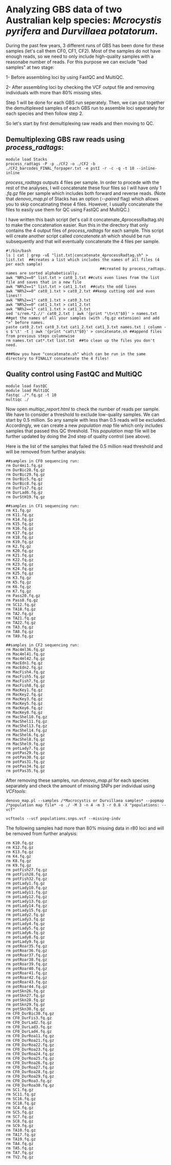 # Analyzing GBS data of two Australian kelp species: *Mcrocystis pyrifera* and *Durvillaea potatorum*.

During the past few years, 3 different runs of GBS has been done for these samples (let's call them CF0, CF1, CF2).
Most of the samples do not have enough reads, so we need to only include high-quality samples with a reasonabe number of reads. For this purpose we can exclude "bad samples" at two stage:

1- Before assembling loci by using FastQC and MultiQC.

2- After assembling loci by checking the VCF output file and removing individuals with more than 80% missing sites.

Step 1 will be done for each GBS run seperately. Then, we can put together the demultiplexed samples of each GBS run to assemble loci seperately for each species and then follow step 2.

So let's start by first demultiplexing raw reads and then moving to QC.

## Demultiplexing GBS raw reads using *process_radtags*:

```
module load Stacks
process_radtags -P -p ./CF2 -o ./CF2 -b ./CF2_barcodes_FINAL_forpaper.txt -e pstI -r -c -q -t 10 --inline-inline
```

*process_radtags* outputs 4 files per sample. In order to procede with the rest of the analyses, I will concatenate these four files so I will have only 1 *.fq.gz* file per sample which includes both forward and reverse reads. (Note that *denovo_map.pl* of Stacks has an option (*--paired* flag) which allows you to skip concatinating these 4 files. However, I usually concatenate the files to easily use them for QC using FastQC and MultiQC.)

I have written this bash script (let's call it concatenate_4processRadtag.sh) to make the concatenation easier. Run this in the directory that only contains the 4 output files of *process_radtags* for each sample. This script will create another script called *concatenate.sh* which should be run subsequently and that will eventually concatenate the 4 files per sample.


```
#!/bin/bash
ls | cat | grep -vE "list.txt|concatenate_4processRadtag.sh" > list.txt  ##creates a list which includes the names of all files (4 per each sample)
								         ##created by process_radtags. names are sorted alphabetically.
awk "NR%2==0" list.txt > cat0_1.txt ##cuts even lines from the list file and saves that in a new file
awk "NR%2==1" list.txt > cat1_1.txt  ##cuts the odd lines
awk "NR%2==0" cat0_1.txt > cat0_2.txt ##keep cutting odd and even lines!!
awk "NR%2==1" cat0_1.txt > cat0_3.txt
awk "NR%2==0" cat1_1.txt > cat1_2.txt
awk "NR%2==1" cat1_1.txt > cat1_3.txt
sed 's/rem.*2.//' cat0_2.txt | awk '{print "\t>\t"$0}' > names.txt ##get the names of all your samples (with .fq.gz extension) and add ">" before names.
paste cat0_2.txt cat0_3.txt cat1_2.txt cat1_3.txt names.txt | column -s $'\t' -t | awk '{print "cat\t"$0}' > concatenate.sh ##append files from previous steps columnwise
rm names.txt cat*.txt list.txt  ##to clean up the files you don't need.

###Now you have "concatenate.sh" which can be run in the same directory to FINALLY concatenate the 4 files!
```


## Quality control using FastQC and MultiQC

```
module load FastQC
module load MultiQC
fastqc ./*.fq.gz -t 10
multiqc ./
```

Now open *multiqc_report.html* to check the number of reads per sample. We have to consider a threshold to exclude low-quality samples. We can start by 0.5 million.
So any sample with less than 0.5 reads will be excluded. Accordingly, we can create a new *population map* file which only includes samples that passed this QC threshold. This *population map* file will be further updated by doing the 2nd step of quality control (see above).




Here is the list of the samples that failed the 0.5 million read threshold and will be removed from further analysis:

```
##samples in CF0 sequencing run:
rm Dur4mi1.fq.gz
rm DurBic28.fq.gz
rm DurBic29.fq.gz
rm DurBic5.fq.gz
rm DurBic8.fq.gz
rm DurFis7.fq.gz
rm DurLad6.fq.gz
rm DurStH19.fq.gz

##samples in CF1 sequencing run:
rm K1.fq.gz
rm K11.fq.gz
rm K14.fq.gz
rm K15.fq.gz
rm K16.fq.gz
rm K17.fq.gz
rm K18.fq.gz
rm K19.fq.gz
rm K2.fq.gz
rm K20.fq.gz
rm K21.fq.gz
rm K22.fq.gz
rm K23.fq.gz
rm K24.fq.gz
rm K25.fq.gz
rm K3.fq.gz
rm K5.fq.gz
rm K6.fq.gz
rm K7.fq.gz
rm Pass20.fq.gz
rm Pass8.fq.gz
rm SC12.fq.gz
rm TA18.fq.gz
rm TA2.fq.gz
rm TA21.fq.gz
rm TA22.fq.gz
rm TA3.fq.gz
rm TA8.fq.gz
rm TA9.fq.gz

##samples in CF2 sequencing run:
rm Mac4ml36.fq.gz
rm Mac4ml41.fq.gz
rm Mac4ml42.fq.gz
rm MacEdn1.fq.gz
rm MacEdn2.fq.gz
rm MacFish4.fq.gz
rm MacFish5.fq.gz
rm MacFish7.fq.gz
rm MacFish8.fq.gz
rm MacKey1.fq.gz
rm MacKey2.fq.gz
rm MacKey3.fq.gz
rm MacKey5.fq.gz
rm MacKey6.fq.gz
rm MacKey8.fq.gz
rm MacShel10.fq.gz
rm MacShel11.fq.gz
rm MacShel13.fq.gz
rm MacShel14.fq.gz
rm MacShel6.fq.gz
rm MacShel8.fq.gz
rm MacShel9.fq.gz
rm potLady7.fq.gz
rm potPas29.fq.gz
rm potPas30.fq.gz
rm potPas31.fq.gz
rm potPas34.fq.gz
rm potPas35.fq.gz
```


After removing these samples, run *denovo_map.pl* for each species separately and check the amount of missing SNPs per individual using *VCFtools*:

```
denovo_map.pl --samples /*Macrocystis or Durvillaea samples* --popmap /*population map file* -o ./ -M 3 -n 4 -m 3 -r 0.8 -X "populations: --vcf"

vcftools --vcf populations.snps.vcf --missing-indv
```



The following samples had more than 80% missing data in r80 loci and will be removed from further analysis:

```
rm K10.fq.gz
rm K12.fq.gz
rm K13.fq.gz
rm K4.fq.gz	
rm K8.fq.gz	
rm K9.fq.gz	
rm potFish27.fq.gz
rm potFish28.fq.gz
rm potFish32.fq.gz
rm potLady1.fq.gz
rm potLady10.fq.gz
rm potLady11.fq.gz
rm potLady12.fq.gz
rm potLady13.fq.gz
rm potLady14.fq.gz
rm potLady15.fq.gz
rm potLady2.fq.gz
rm potLady3.fq.gz
rm potLady4.fq.gz
rm potLady5.fq.gz
rm potLady6.fq.gz
rm potLady8.fq.gz
rm potLady9.fq.gz
rm potRoar35.fq.gz
rm potRoar36.fq.gz
rm potRoar37.fq.gz
rm potRoar38.fq.gz
rm potRoar39.fq.gz
rm potRoar40.fq.gz
rm potRoar41.fq.gz
rm potRoar42.fq.gz
rm potRoar43.fq.gz
rm potRoar44.fq.gz
rm potSkn26.fq.gz
rm potSkn27.fq.gz
rm potSkn28.fq.gz
rm potSkn29.fq.gz
rm potSkn30.fq.gz
rm CF0_DurBic30.fq.gz
rm CF0_DurFis3.fq.gz
rm CF0_DurLad2.fq.gz
rm CF0_DurLad3.fq.gz
rm CF0_DurLad4.fq.gz
rm CF0_DurRoa11.fq.gz
rm CF0_DurRoa21.fq.gz
rm CF0_DurRoa22.fq.gz
rm CF0_DurRoa23.fq.gz
rm CF0_DurRoa24.fq.gz
rm CF0_DurRoa25.fq.gz
rm CF0_DurRoa26.fq.gz
rm CF0_DurRoa27.fq.gz
rm CF0_DurRoa28.fq.gz
rm CF0_DurRoa29.fq.gz
rm CF0_DurRoa3.fq.gz
rm CF0_DurRoa30.fq.gz
rm SC1.fq.gz
rm SC11.fq.gz
rm SC16.fq.gz
rm SC18.fq.gz
rm SC4.fq.gz
rm SC5.fq.gz
rm SC7.fq.gz
rm SC8.fq.gz
rm SC9.fq.gz
rm TA10.fq.gz
rm TA17.fq.gz
rm TA19.fq.gz
rm TA4.fq.gz
rm TA5.fq.gz
rm TA7.fq.gz
rm TV2.fq.gz
